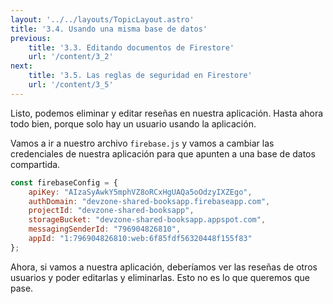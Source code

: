 ```yaml
---
layout: '../../layouts/TopicLayout.astro'
title: '3.4. Usando una misma base de datos'
previous:
    title: '3.3. Editando documentos de Firestore'
    url: '/content/3_2'
next:
    title: '3.5. Las reglas de seguridad en Firestore'
    url: '/content/3_5'
---
```


Listo, podemos eliminar y editar reseñas en nuestra aplicación. Hasta ahora todo bien, porque solo hay un usuario usando la aplicación.

Vamos a ir a nuestro archivo `firebase.js` y vamos a cambiar las credenciales de nuestra aplicación para que apunten a una base de datos compartida.

```javascript
const firebaseConfig = {
    apiKey: "AIzaSyAwkY5mphVZ8oRCxHgUAQa5oOdzyIXZEgo",
    authDomain: "devzone-shared-booksapp.firebaseapp.com", 
    projectId: "devzone-shared-booksapp",
    storageBucket: "devzone-shared-booksapp.appspot.com",
    messagingSenderId: "796904826810",
    appId: "1:796904826810:web:6f85fdf56320448f155f83"
};
```

Ahora, si vamos a nuestra aplicación, deberíamos ver las reseñas de otros usuarios y poder editarlas y eliminarlas. Esto no es lo que queremos que pase.